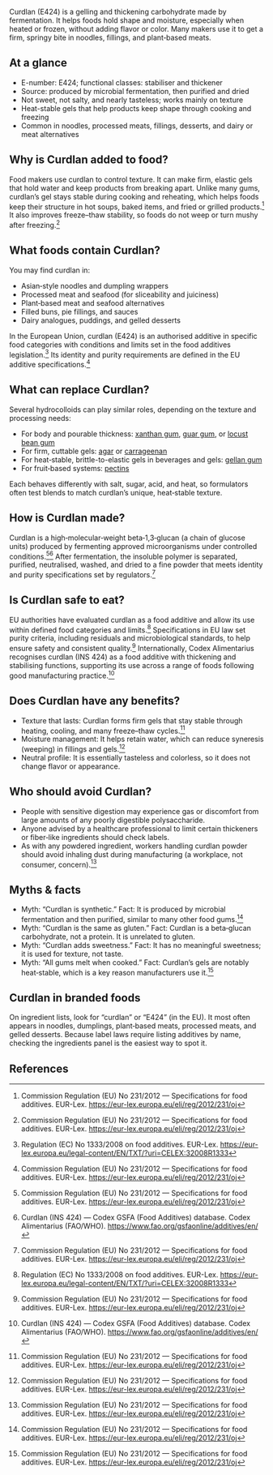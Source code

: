 Curdlan (E424) is a gelling and thickening carbohydrate made by fermentation. It helps foods hold shape and moisture, especially when heated or frozen, without adding flavor or color. Many makers use it to get a firm, springy bite in noodles, fillings, and plant‑based meats.
<!--more-->

## At a glance
- E-number: E424; functional classes: stabiliser and thickener
- Source: produced by microbial fermentation, then purified and dried
- Not sweet, not salty, and nearly tasteless; works mainly on texture
- Heat-stable gels that help products keep shape through cooking and freezing
- Common in noodles, processed meats, fillings, desserts, and dairy or meat alternatives

## Why is Curdlan added to food?
Food makers use curdlan to control texture. It can make firm, elastic gels that hold water and keep products from breaking apart. Unlike many gums, curdlan’s gel stays stable during cooking and reheating, which helps foods keep their structure in hot soups, baked items, and fried or grilled products.[^1] It also improves freeze–thaw stability, so foods do not weep or turn mushy after freezing.[^1]

## What foods contain Curdlan?
You may find curdlan in:
- Asian‑style noodles and dumpling wrappers
- Processed meat and seafood (for sliceability and juiciness)
- Plant‑based meat and seafood alternatives
- Filled buns, pie fillings, and sauces
- Dairy analogues, puddings, and gelled desserts

In the European Union, curdlan (E424) is an authorised additive in specific food categories with conditions and limits set in the food additives legislation.[^2] Its identity and purity requirements are defined in the EU additive specifications.[^1]

## What can replace Curdlan?
Several hydrocolloids can play similar roles, depending on the texture and processing needs:
- For body and pourable thickness: [xanthan gum](/e415-xanthan-gum), [guar gum](/e412-guar-gum), or [locust bean gum](/e410-locust-bean-gum)
- For firm, cuttable gels: [agar](/e406-agar) or [carrageenan](/e407-carrageenan)
- For heat‑stable, brittle-to-elastic gels in beverages and gels: [gellan gum](/e418-gellan-gum)
- For fruit‑based systems: [pectins](/e440-pectins)

Each behaves differently with salt, sugar, acid, and heat, so formulators often test blends to match curdlan’s unique, heat‑stable texture.

## How is Curdlan made?
Curdlan is a high‑molecular‑weight beta‑1,3‑glucan (a chain of glucose units) produced by fermenting approved microorganisms under controlled conditions.[^1][^3] After fermentation, the insoluble polymer is separated, purified, neutralised, washed, and dried to a fine powder that meets identity and purity specifications set by regulators.[^1]

## Is Curdlan safe to eat?
EU authorities have evaluated curdlan as a food additive and allow its use within defined food categories and limits.[^2] Specifications in EU law set purity criteria, including residuals and microbiological standards, to help ensure safety and consistent quality.[^1] Internationally, Codex Alimentarius recognises curdlan (INS 424) as a food additive with thickening and stabilising functions, supporting its use across a range of foods following good manufacturing practice.[^3]

## Does Curdlan have any benefits?
- Texture that lasts: Curdlan forms firm gels that stay stable through heating, cooling, and many freeze–thaw cycles.[^1]
- Moisture management: It helps retain water, which can reduce syneresis (weeping) in fillings and gels.[^1]
- Neutral profile: It is essentially tasteless and colorless, so it does not change flavor or appearance.

## Who should avoid Curdlan?
- People with sensitive digestion may experience gas or discomfort from large amounts of any poorly digestible polysaccharide.
- Anyone advised by a healthcare professional to limit certain thickeners or fiber‑like ingredients should check labels.
- As with any powdered ingredient, workers handling curdlan powder should avoid inhaling dust during manufacturing (a workplace, not consumer, concern).[^1]

## Myths & facts
- Myth: “Curdlan is synthetic.” Fact: It is produced by microbial fermentation and then purified, similar to many other food gums.[^1]
- Myth: “Curdlan is the same as gluten.” Fact: Curdlan is a beta‑glucan carbohydrate, not a protein. It is unrelated to gluten.
- Myth: “Curdlan adds sweetness.” Fact: It has no meaningful sweetness; it is used for texture, not taste.
- Myth: “All gums melt when cooked.” Fact: Curdlan’s gels are notably heat‑stable, which is a key reason manufacturers use it.[^1]

## Curdlan in branded foods
On ingredient lists, look for “curdlan” or “E424” (in the EU). It most often appears in noodles, dumplings, plant‑based meats, processed meats, and gelled desserts. Because label laws require listing additives by name, checking the ingredients panel is the easiest way to spot it.

## References
[^1]: Commission Regulation (EU) No 231/2012 — Specifications for food additives. EUR-Lex. https://eur-lex.europa.eu/eli/reg/2012/231/oj
[^2]: Regulation (EC) No 1333/2008 on food additives. EUR-Lex. https://eur-lex.europa.eu/legal-content/EN/TXT/?uri=CELEX:32008R1333
[^3]: Curdlan (INS 424) — Codex GSFA (Food Additives) database. Codex Alimentarius (FAO/WHO). https://www.fao.org/gsfaonline/additives/en/
